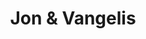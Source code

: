 ---
title: "Jon & Vangelis"
summary: "Collaboration between vocalist and keyboard player . Active from the late 1970s to the early 1990s. Songwriting credits should be split into their respective PANs with ANVs as appropriate."
image: "jon-vangelis.jpg"
apple_music_artist_url: "https://music.apple.com/gb/artist/jon-vangelis/2547034"
---